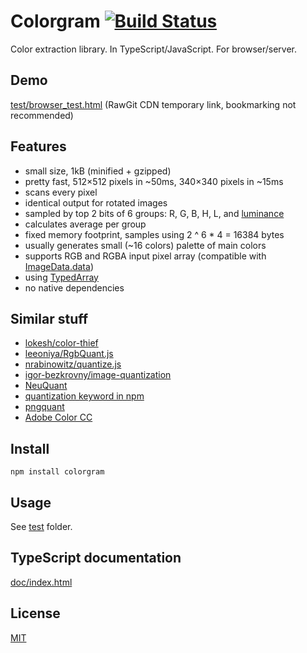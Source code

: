 # Colorgram [![Build Status](https://travis-ci.org/darosh/colorgram-js.svg)](https://travis-ci.org/darosh/colorgram-js)

Color extraction library. In TypeScript/JavaScript. For browser/server.

## Demo

[test/browser_test.html](https://cdn.rawgit.com/darosh/colorgram-js/acc33d267a2a0f6074663e64b6adfb86c9cc5a8d/test/browser_test.html) (RawGit CDN temporary link, bookmarking not recommended)

## Features

- small size, 1kB (minified + gzipped)
- pretty fast, 512&times;512 pixels in ~50ms, 340&times;340 pixels in ~15ms
- scans every pixel
- identical output for rotated images
- sampled by top 2 bits of 6 groups: R, G, B, H, L, and [luminance](https://en.wikipedia.org/wiki/Luma_%28video%29#Use_of_luminance)
- calculates average per group
- fixed memory footprint, samples using 2 ^ 6 * 4 = 16384 bytes
- usually generates small (~16 colors) palette of main colors
- supports RGB and RGBA input pixel array (compatible with [ImageData.data](https://developer.mozilla.org/en-US/docs/Web/API/ImageData/data))
- using [TypedArray](https://developer.mozilla.org/en-US/docs/Web/JavaScript/Reference/Global_Objects/TypedArray)
- no native dependencies

## Similar stuff

- [lokesh/color-thief](https://github.com/lokesh/color-thief)
- [leeoniya/RgbQuant.js](https://github.com/leeoniya/RgbQuant.js)
- [nrabinowitz/quantize.js](https://gist.github.com/nrabinowitz/1104622)
- [igor-bezkrovny/image-quantization](https://github.com/igor-bezkrovny/image-quantization)
- [NeuQuant](http://members.ozemail.com.au/~dekker/NEUQUANT.HTML)
- [quantization keyword in npm](https://www.npmjs.com/browse/keyword/quantization)
- [pngquant](https://pngquant.org/)
- [Adobe Color CC](https://color.adobe.com/create/image/)

## Install

```npm install colorgram```

## Usage

See [test](https://github.com/darosh/colorgram-js/tree/master/test) folder.

## TypeScript documentation

[doc/index.html](https://rawgit.com/darosh/colorgram-js/master/doc/index.html)

## License

[MIT](https://github.com/darosh/colorgram-js/tree/master/LICENSE)
